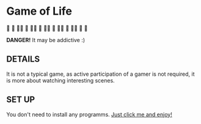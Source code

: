 # Game of Life

:seedling: :seedling: :seedling::seedling: :seedling: :seedling::seedling: :seedling: :seedling::seedling: :seedling: :seedling::seedling: :seedling: :seedling::seedling: :seedling: :seedling:

**DANGER!**
It may be addictive :)

## DETAILS
It is not a typical game, as active participation of a gamer is not required, it is more about watching interesting scenes.

## SET UP
You don't need to install any programms. <a href="">Just click me and enjoy!</a>
